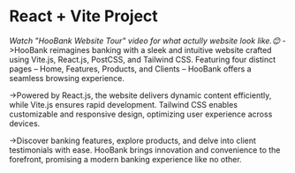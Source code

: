 # React + Vite Project

*Watch "HooBank Website Tour" video for what actully website look like.😊*
->HooBank reimagines banking with a sleek and intuitive website crafted using Vite.js, React.js, PostCSS, and Tailwind CSS. Featuring four distinct pages – Home, Features, Products, and Clients – HooBank offers a seamless browsing experience.

->Powered by React.js, the website delivers dynamic content efficiently, while Vite.js ensures rapid development. Tailwind CSS enables customizable and responsive design, optimizing user experience across devices.

->Discover banking features, explore products, and delve into client testimonials with ease. HooBank brings innovation and convenience to the forefront, promising a modern banking experience like no other.

